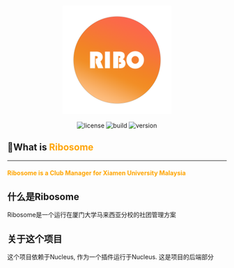 <p align="center">
  <a href="https://ribosome.pamalee.cn">
    <img alt="Ribosome" src="./img/Logo/Ribosome.png" width="250px"/>
  </a>
</p>
<div align="center">
<img src="https://img.shields.io/badge/License-MIT_License-green?style=for-the-badge" alt="license">
<img src="https://img.shields.io/badge/build-v0.0.1-blue?style=for-the-badge" alt="build">
<img src="https://img.shields.io/badge/Version-V0.0.1-brown?style=for-the-badge" alt="version">
</div>

##  🤔What is  <span style="color:orange">Ribosome</span>
---
<div style="color:white">
<h4><span style="color:orange">Ribosome is a Club Manager for Xiamen University Malaysia</span></h4>
</div>

## 

## 什么是Ribosome

Ribosome是一个运行在厦门大学马来西亚分校的社团管理方案

## 关于这个项目

这个项目依赖于Nucleus, 作为一个插件运行于Nucleus. 这是项目的后端部分
